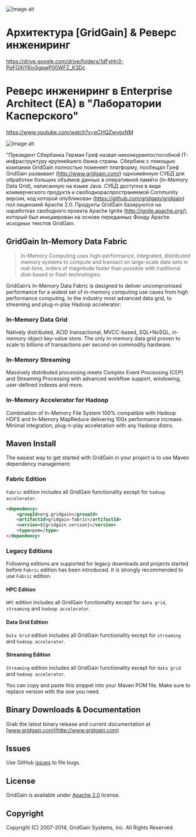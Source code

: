 ![Image alt](http://www.gridgain.com/images/logo/logo_mid.png)

# Архитектура [GridGain] & Реверс инжениринг 
https://drive.google.com/drive/folders/1dFyHn3-PqFOXjY6ivSgpwP00WFZ_K3Dc

# Реверс инжениринг в Enterprise Architect (EA) в "Лаборатории Касперского"
https://www.youtube.com/watch?v=pCHQZwvgxNM

![Image alt](https://roem.ru/wp-content/uploads/2018/04/kitajkasperskayachubajs.jpg)

"Президент Сбербанка Герман Греф назвал неконкурентоспособной IT-инфраструктуру крупнейшего банка страны. 
Сбербанк с помощью компании GridGain полностью поменяет платформу, пообещал Греф
GridGain развивает (http://www.gridgain.com/) одноимённую СУБД для обработки больших объёмов данных в оперативной памяти 
(In-Memory Data Grid), написанную на языке Java.
СУБД доступна в виде коммерческого продукта и свободнораспространяемой Community версии, 
код которой опубликован (https://github.com/gridgain/gridgain) пол лицензией Apache 2.0. 
Продукты GridGain  базируются на наработках свободного проекта Apache Ignite (http://ignite.apache.org/), 
который был инициирован на основе переданных Фонду Аpache исходных текстов GridGain.

## GridGain In-Memory Data Fabric
<blockquote>In-Memory Computing uses high-performance, integrated, distributed memory systems to compute and transact on large-scale data sets in real-time, orders of magnitude faster than possible with traditional disk-based or flash technologies.
</blockquote>

GridGain’s In-Memory Data Fabric is designed to deliver uncompromised performance for a widest set of in-memory computing use cases from high performance computing, to the industry most advanced data grid, to streaming and plug-n-play Hadoop accelerator:

### In-Memory Data Grid
Natively distributed, ACID transactional, MVCC-based, SQL+NoSQL, in-memory object key-value store. The only in-memory data grid proven to scale to billions of transactions per second on commodity hardware.

### In-Memory Streaming
Massively distributed processing meets Complex Event Processing (CEP) and Streaming Processing with advanced workflow support, windowing, user-defined indexes and more.

### In-Memory Accelerator for Hadoop
Combination of In-Memory File System 100% compatible with Hadoop HDFS and In-Memory MapReduce delivering 100x performance increase. Minimal integration, plug-n-play acceleration with any Hadoop distro.

## Maven Install
The easiest way to get started with GridGain in your project is to use Maven dependency management:

### Fabric Edition
`Fabric` edition includes all GridGain functionality except for `hadoop accelerator`.

```xml
<dependency>
    <groupId>org.gridgain</groupId>
    <artifactId>gridgain-fabric</artifactId>
    <version>${gridgain.version}</version>
    <type>pom</type>
</dependency>
```

### Legacy Editions
Following editions are supported for legacy downloads and projects started before `Fabric` edition has been introduced. It is strongly recommended to use `Fabric` edition.

#### HPC Edition
`HPC` edition includes all GridGain functionality except for `data grid`, `streaming` and `hadoop accelerator`.

#### Data Grid Edition
`Data Grid` edition includes all GridGain functionality except for `streaming` and `hadoop accelerator`.

#### Streaming Edition
`Streaming` edition includes all GridGain functionality except for `data grid` and `hadoop accelerator`.

You can copy and paste this snippet into your Maven POM file. Make sure to replace version with the one you need.

## Binary Downloads & Documentation
Grab the latest binary release and current documentation at [www.gridgain.com](http://www.gridgain.com)

## Issues
Use GitHub [issues](https://github.com/gridgain/gridgain/issues) to file bugs.

## License
GridGain is available under [Apache 2.0](http://www.apache.org/licenses/LICENSE-2.0.html) license.

## Copyright
Copyright (C) 2007-2014, GridGain Systems, Inc. All Rights Reserved.
